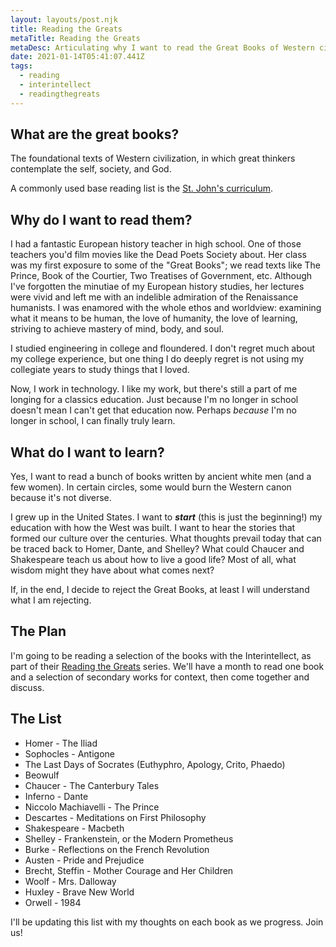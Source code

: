 ```yaml
---
layout: layouts/post.njk
title: Reading the Greats
metaTitle: Reading the Greats
metaDesc: Articulating why I want to read the Great Books of Western civilization.
date: 2021-01-14T05:41:07.441Z
tags:
  - reading
  - interintellect
  - readingthegreats
---
```

## What are the great books?

The foundational texts of Western civilization, in which great thinkers contemplate the self, society, and God.

A commonly used base reading list is the [St. John's curriculum](https://www.sjc.edu/academic-programs/undergraduate/great-books-reading-list).

## Why do I want to read them?

I had a fantastic European history teacher in high school. One of those teachers you'd film movies like the Dead Poets Society about. Her class was my first exposure to some of the "Great Books"; we read texts like The Prince, Book of the Courtier, Two Treatises of Government, etc. Although I've forgotten the minutiae of my European history studies, her lectures were vivid and left me with an indelible admiration of the Renaissance humanists. I was enamored with the whole ethos and worldview: examining what it means to be human, the love of humanity, the love of learning, striving to achieve mastery of mind, body, and soul.

I studied engineering in college and floundered. I don't regret much about my college experience, but one thing I do deeply regret is not using my collegiate years to study things that I loved. 

Now, I work in technology. I like my work, but there's still a part of me longing for a classics education. Just because I'm no longer in school doesn't mean I can't get that education now. Perhaps *because* I'm no longer in school, I can finally truly learn.

## What do I want to learn?

Yes, I want to read a bunch of books written by ancient white men (and a few women). In certain circles, some would burn the Western canon because it's not diverse.

I grew up in the United States. I want to ***start*** (this is just the beginning!) my education with how the West was built. I want to hear the stories that formed our culture over the centuries. What thoughts prevail today that can be traced back to Homer, Dante, and Shelley? What could Chaucer and Shakespeare teach us about how to live a good life? Most of all, what wisdom might they have about what comes next?

If, in the end, I decide to reject the Great Books, at least I will understand what I am rejecting.

## The Plan

I'm going to be reading a selection of the books with the Interintellect, as part of their [Reading the Greats](https://www.interintellect.com/thegreats) series. We'll have a month to read one book and a selection of secondary works for context, then come together and discuss. 

## The List

* Homer - The Iliad
* Sophocles - Antigone
* The Last Days of Socrates (Euthyphro, Apology, Crito, Phaedo)
* Beowulf
* Chaucer - The Canterbury Tales
* Inferno - Dante
* Niccolo Machiavelli - The Prince
* Descartes - Meditations on First Philosophy
* Shakespeare - Macbeth
* Shelley - Frankenstein, or the Modern Prometheus
* Burke - Reflections on the French Revolution
* Austen - Pride and Prejudice
* Brecht, Steffin - Mother Courage and Her Children
* Woolf - Mrs. Dalloway
* Huxley - Brave New World
* Orwell - 1984

I'll be updating this list with my thoughts on each book as we progress. Join us!